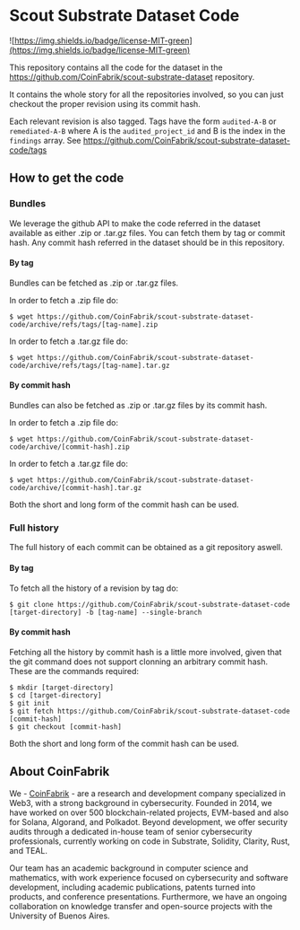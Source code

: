# Scout Substrate Dataset Code

![https://img.shields.io/badge/license-MIT-green](https://img.shields.io/badge/license-MIT-green)

This repository contains all the code for the dataset in the https://github.com/CoinFabrik/scout-substrate-dataset repository.

It contains the whole story for all the repositories involved, so you can just checkout the proper revision using its commit hash.

Each relevant revision is also tagged. Tags have the form `audited-A-B` or `remediated-A-B` where A is the `audited_project_id` and B is the index in the `findings` array. See https://github.com/CoinFabrik/scout-substrate-dataset-code/tags

## How to get the code

### Bundles

We leverage the github API to make the code referred in the dataset available as either .zip or .tar.gz files. You can fetch them by tag or commit hash. Any commit hash referred in the dataset should be in this repository.

#### By tag

Bundles can be fetched as .zip or .tar.gz files.

In order to fetch a .zip file do:
```
$ wget https://github.com/CoinFabrik/scout-substrate-dataset-code/archive/refs/tags/[tag-name].zip
```

In order to fetch a .tar.gz file do:
```
$ wget https://github.com/CoinFabrik/scout-substrate-dataset-code/archive/refs/tags/[tag-name].tar.gz
```

#### By commit hash

Bundles can also be fetched as .zip or .tar.gz files by its commit hash.

In order to fetch a .zip file do:

```
$ wget https://github.com/CoinFabrik/scout-substrate-dataset-code/archive/[commit-hash].zip
```

In order to fetch a .tar.gz file do:

```
$ wget https://github.com/CoinFabrik/scout-substrate-dataset-code/archive/[commit-hash].tar.gz
```

Both the short and long form of the commit hash can be used.

### Full history

The full history of each commit can be obtained as a git repository aswell.

#### By tag

To fetch all the history of a revision by tag do:

```
$ git clone https://github.com/CoinFabrik/scout-substrate-dataset-code [target-directory] -b [tag-name] --single-branch
```
#### By commit hash

Fetching all the history by commit hash is a little more involved, given that the git command does not support clonning an arbitrary commit hash. These are the commands required:
```
$ mkdir [target-directory]
$ cd [target-directory]
$ git init
$ git fetch https://github.com/CoinFabrik/scout-substrate-dataset-code [commit-hash]
$ git checkout [commit-hash]
```

Both the short and long form of the commit hash can be used.

## About CoinFabrik

We - [CoinFabrik](https://www.coinfabrik.com/) - are a research and development company specialized in Web3, with a strong background in cybersecurity. Founded in 2014, we have worked on over 500 blockchain-related projects, EVM-based and also for Solana, Algorand, and Polkadot. Beyond development, we offer security audits through a dedicated in-house team of senior cybersecurity professionals, currently working on code in Substrate, Solidity, Clarity, Rust, and TEAL.

Our team has an academic background in computer science and mathematics, with work experience focused on cybersecurity and software development, including academic publications, patents turned into products, and conference presentations. Furthermore, we have an ongoing collaboration on knowledge transfer and open-source projects with the University of Buenos Aires.
